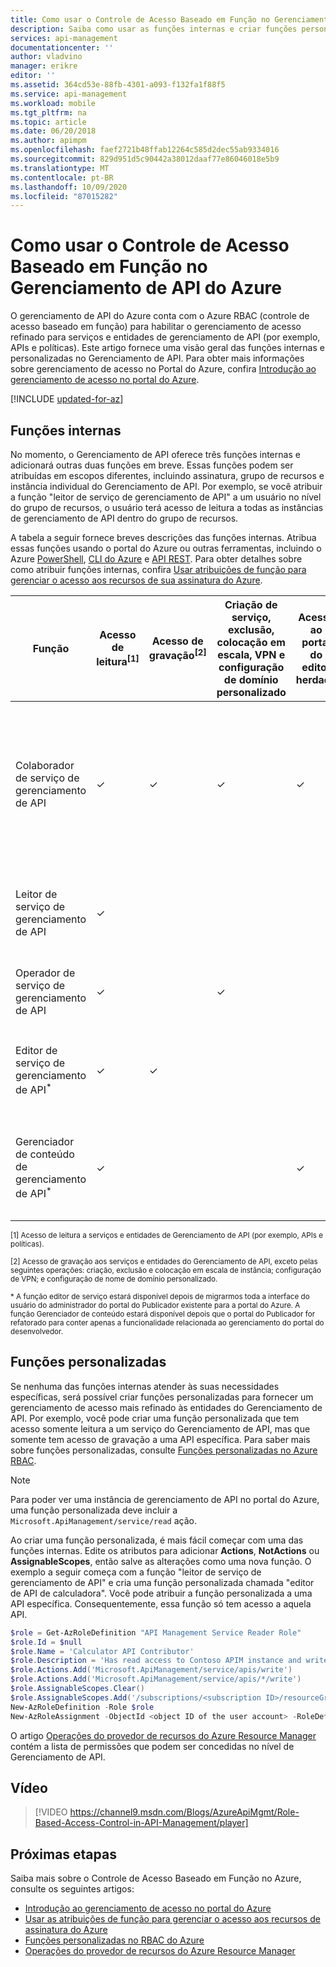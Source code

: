 ```yaml
---
title: Como usar o Controle de Acesso Baseado em Função no Gerenciamento de API do Azure | Microsoft Docs
description: Saiba como usar as funções internas e criar funções personalizadas no Gerenciamento de API do Azure
services: api-management
documentationcenter: ''
author: vladvino
manager: erikre
editor: ''
ms.assetid: 364cd53e-88fb-4301-a093-f132fa1f88f5
ms.service: api-management
ms.workload: mobile
ms.tgt_pltfrm: na
ms.topic: article
ms.date: 06/20/2018
ms.author: apimpm
ms.openlocfilehash: faef2721b48ffab12264c585d2dec55ab9334016
ms.sourcegitcommit: 829d951d5c90442a38012daaf77e86046018e5b9
ms.translationtype: MT
ms.contentlocale: pt-BR
ms.lasthandoff: 10/09/2020
ms.locfileid: "87015282"
---
```

# <a name="how-to-use-role-based-access-control-in-azure-api-management"></a>Como usar o Controle de Acesso Baseado em Função no Gerenciamento de API do Azure

O gerenciamento de API do Azure conta com o Azure RBAC (controle de acesso baseado em função) para habilitar o gerenciamento de acesso refinado para serviços e entidades de gerenciamento de API (por exemplo, APIs e políticas). Este artigo fornece uma visão geral das funções internas e personalizadas no Gerenciamento de API. Para obter mais informações sobre gerenciamento de acesso no Portal do Azure, confira [Introdução ao gerenciamento de acesso no portal do Azure](../role-based-access-control/overview.md).

[!INCLUDE [updated-for-az](../../includes/updated-for-az.md)]

## <a name="built-in-roles"></a>Funções internas

No momento, o Gerenciamento de API oferece três funções internas e adicionará outras duas funções em breve. Essas funções podem ser atribuídas em escopos diferentes, incluindo assinatura, grupo de recursos e instância individual do Gerenciamento de API. Por exemplo, se você atribuir a função "leitor de serviço de gerenciamento de API" a um usuário no nível do grupo de recursos, o usuário terá acesso de leitura a todas as instâncias de gerenciamento de API dentro do grupo de recursos. 

A tabela a seguir fornece breves descrições das funções internas. Atribua essas funções usando o portal do Azure ou outras ferramentas, incluindo o Azure [PowerShell](../role-based-access-control/role-assignments-powershell.md), [CLI do Azure](../role-based-access-control/role-assignments-cli.md) e [API REST](../role-based-access-control/role-assignments-rest.md). Para obter detalhes sobre como atribuir funções internas, confira [Usar atribuições de função para gerenciar o acesso aos recursos de sua assinatura do Azure](../role-based-access-control/role-assignments-portal.md).

| Função          | Acesso de leitura<sup>[1]</sup> | Acesso de gravação<sup>[2]</sup> | Criação de serviço, exclusão, colocação em escala, VPN e configuração de domínio personalizado | Acesso ao portal do editor herdado | Descrição
| ------------- | ---- | ---- | ---- | ---- | ---- 
| Colaborador de serviço de gerenciamento de API | ✓ | ✓ | ✓ | ✓ | Superusuário. Tem acesso total de CRUD aos serviços e entidades do Gerenciamento de API (por exemplo, APIs e políticas). Tem acesso ao portal do publicador herdado. |
| Leitor de serviço de gerenciamento de API | ✓ | | || Tem acesso somente leitura aos serviços e entidades do Gerenciamento de API. |
| Operador de serviço de gerenciamento de API | ✓ | | ✓ | | Pode gerenciar os serviços de Gerenciamento de API, mas não entidades.|
| Editor de serviço de gerenciamento de API<sup>*</sup> | ✓ | ✓ | |  | Pode gerenciar as entidades de Gerenciamento de API, mas não os serviços.|
| Gerenciador de conteúdo de gerenciamento de API<sup>*</sup> | ✓ | | | ✓ | Pode gerenciar o portal do desenvolvedor. Acesso somente leitura aos serviços e entidades.|

<sup>[1] Acesso de leitura a serviços e entidades de Gerenciamento de API (por exemplo, APIs e políticas).</sup>

<sup>[2] Acesso de gravação aos serviços e entidades do Gerenciamento de API, exceto pelas seguintes operações: criação, exclusão e colocação em escala de instância; configuração de VPN; e configuração de nome de domínio personalizado.</sup>

<sup>\* A função editor de serviço estará disponível depois de migrarmos toda a interface do usuário do administrador do portal do Publicador existente para a portal do Azure. A função Gerenciador de conteúdo estará disponível depois que o portal do Publicador for refatorado para conter apenas a funcionalidade relacionada ao gerenciamento do portal do desenvolvedor.</sup>  

## <a name="custom-roles"></a>Funções personalizadas

Se nenhuma das funções internas atender às suas necessidades específicas, será possível criar funções personalizadas para fornecer um gerenciamento de acesso mais refinado às entidades do Gerenciamento de API. Por exemplo, você pode criar uma função personalizada que tem acesso somente leitura a um serviço do Gerenciamento de API, mas que somente tem acesso de gravação a uma API específica. Para saber mais sobre funções personalizadas, consulte [Funções personalizadas no Azure RBAC](../role-based-access-control/custom-roles.md). 

> [!NOTE]
> Para poder ver uma instância de gerenciamento de API no portal do Azure, uma função personalizada deve incluir a ```Microsoft.ApiManagement/service/read``` ação.

Ao criar uma função personalizada, é mais fácil começar com uma das funções internas. Edite os atributos para adicionar **Actions**, **NotActions** ou **AssignableScopes**, então salve as alterações como uma nova função. O exemplo a seguir começa com a função "leitor de serviço de gerenciamento de API" e cria uma função personalizada chamada "editor de API de calculadora". Você pode atribuir a função personalizada a uma API específica. Consequentemente, essa função só tem acesso a aquela API. 

```powershell
$role = Get-AzRoleDefinition "API Management Service Reader Role"
$role.Id = $null
$role.Name = 'Calculator API Contributor'
$role.Description = 'Has read access to Contoso APIM instance and write access to the Calculator API.'
$role.Actions.Add('Microsoft.ApiManagement/service/apis/write')
$role.Actions.Add('Microsoft.ApiManagement/service/apis/*/write')
$role.AssignableScopes.Clear()
$role.AssignableScopes.Add('/subscriptions/<subscription ID>/resourceGroups/<resource group name>/providers/Microsoft.ApiManagement/service/<service name>/apis/<api ID>')
New-AzRoleDefinition -Role $role
New-AzRoleAssignment -ObjectId <object ID of the user account> -RoleDefinitionName 'Calculator API Contributor' -Scope '/subscriptions/<subscription ID>/resourceGroups/<resource group name>/providers/Microsoft.ApiManagement/service/<service name>/apis/<api ID>'
```

O artigo [Operações do provedor de recursos do Azure Resource Manager](../role-based-access-control/resource-provider-operations.md#microsoftapimanagement) contém a lista de permissões que podem ser concedidas no nível de Gerenciamento de API.

## <a name="video"></a>Vídeo


> [!VIDEO https://channel9.msdn.com/Blogs/AzureApiMgmt/Role-Based-Access-Control-in-API-Management/player]
>
>

## <a name="next-steps"></a>Próximas etapas

Saiba mais sobre o Controle de Acesso Baseado em Função no Azure, consulte os seguintes artigos:
  * [Introdução ao gerenciamento de acesso no portal do Azure](../role-based-access-control/overview.md)
  * [Usar as atribuições de função para gerenciar o acesso aos recursos de assinatura do Azure](../role-based-access-control/role-assignments-portal.md)
  * [Funções personalizadas no RBAC do Azure](../role-based-access-control/custom-roles.md)
  * [Operações do provedor de recursos do Azure Resource Manager](../role-based-access-control/resource-provider-operations.md#microsoftapimanagement)
